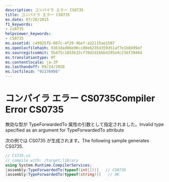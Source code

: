 ```yaml
---
description: コンパイラ エラー CS0735
title: コンパイラ エラー CS0735
ms.date: 07/20/2015
f1_keywords:
- cs0735
helpviewer_keywords:
- CS0735
ms.assetid: c49925fb-067c-4f29-9bef-a22115ae1507
ms.openlocfilehash: 9363dad06e96cc00e6235d359d51af7e1b8499af
ms.sourcegitcommit: 5b475c1855b32cf78d2d1bbb4295e4c236f39464
ms.translationtype: HT
ms.contentlocale: ja-JP
ms.lasthandoff: 09/24/2020
ms.locfileid: "91176956"
---
```

# <a name="compiler-error-cs0735"></a><span data-ttu-id="9cfa5-103">コンパイラ エラー CS0735</span><span class="sxs-lookup"><span data-stu-id="9cfa5-103">Compiler Error CS0735</span></span>

<span data-ttu-id="9cfa5-104">無効な型が TypeForwardedTo 属性の引数として指定されました。</span><span class="sxs-lookup"><span data-stu-id="9cfa5-104">Invalid type specified as an argument for TypeForwardedTo attribute</span></span>  
  
 <span data-ttu-id="9cfa5-105">次の例では CS0735 が生成されます。</span><span class="sxs-lookup"><span data-stu-id="9cfa5-105">The following sample generates CS0735.</span></span>  
  
```csharp  
// CS735.cs  
// compile with: /target:library  
using System.Runtime.CompilerServices;  
[assembly:TypeForwardedTo(typeof(int[]))]   // CS0735  
[assembly:TypeForwardedTo(typeof(string))]   // OK  
```
